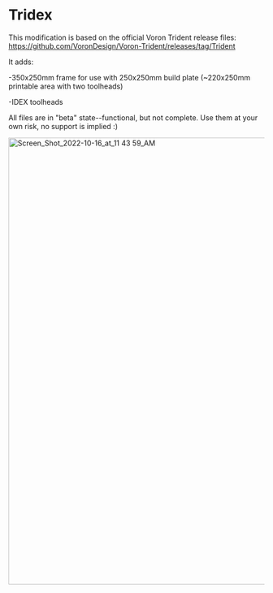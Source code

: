 # Tridex
This modification is based on the official Voron Trident release files: https://github.com/VoronDesign/Voron-Trident/releases/tag/Trident

It adds:

-350x250mm frame for use with 250x250mm build plate (~220x250mm printable area with two toolheads)

-IDEX toolheads

All files are in "beta" state--functional, but not complete. Use them at your own risk, no support is implied :) 

<img width="880" alt="Screen_Shot_2022-10-16_at_11 43 59_AM" src="https://user-images.githubusercontent.com/11861478/196045878-15abce0f-acf1-4f9c-a138-cd220791d739.png">
